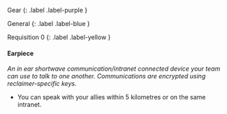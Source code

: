 
Gear
{: .label .label-purple }

General
{: .label .label-blue }

Requisition 0
{: .label .label-yellow }
#### Earpiece
*An in ear shortwave communication/intranet connected device your team can use to talk to one another. Communications are encrypted using reclaimer-specific keys.*

* You can speak with your allies within 5 kilometres or on the same intranet.
